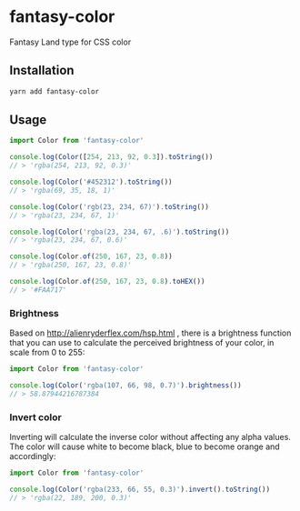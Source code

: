 # fantasy-color

Fantasy Land type for CSS color

## Installation

```sh
yarn add fantasy-color
```

## Usage

```js
import Color from 'fantasy-color'

console.log(Color([254, 213, 92, 0.3]).toString())
// > 'rgba(254, 213, 92, 0.3)'

console.log(Color('#452312').toString())
// > 'rgba(69, 35, 18, 1)'

console.log(Color('rgb(23, 234, 67)').toString())
// > 'rgba(23, 234, 67, 1)'

console.log(Color('rgba(23, 234, 67, .6)').toString())
// > 'rgba(23, 234, 67, 0.6)'

console.log(Color.of(250, 167, 23, 0.8))
// > 'rgba(250, 167, 23, 0.8)'

console.log(Color.of(250, 167, 23, 0.8).toHEX())
// > '#FAA717'
```

### Brightness

Based on http://alienryderflex.com/hsp.html , there is a brightness function that you can use to calculate the perceived brightness of your color, in scale from 0 to 255:

```js
import Color from 'fantasy-color'

console.log(Color('rgba(107, 66, 98, 0.7)').brightness())
// > 58.87944216787384
```

### Invert color

Inverting will calculate the inverse color without affecting any alpha values. The color will cause white to become black, blue to become orange and accordingly:

```js
import Color from 'fantasy-color'

console.log(Color('rgba(233, 66, 55, 0.3)').invert().toString())
// > 'rgba(22, 189, 200, 0.3)'
```
